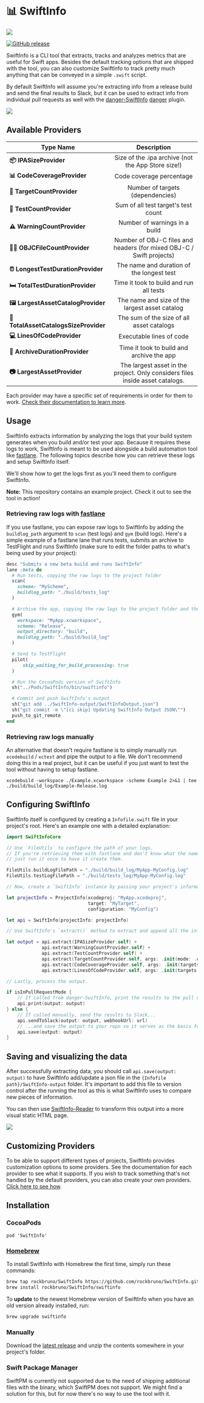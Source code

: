 # 📊 SwiftInfo

<img src="https://i.imgur.com/Y6z0xij.png">

[![GitHub release](https://img.shields.io/github/tag/rockbruno/SwiftInfo.svg)](https://github.com/rockbruno/SwiftInfo/releases)

SwiftInfo is a CLI tool that extracts, tracks and analyzes metrics that are useful for Swift apps. Besides the default tracking options that are shipped with the tool, you can also customize SwiftInfo to track pretty much anything that can be conveyed in a simple `.swift` script.

By default SwiftInfo will assume you're extracting info from a release build and send the final results to Slack, but it can be used to extract info from individual pull requests as well with the [danger-SwiftInfo](https://github.com/rockbruno/danger-SwiftInfo) [danger](https://github.com/danger/danger) plugin.

<img src="https://i.imgur.com/8kvEx5O.png">

## Available Providers

| **Type Name** | **Description** |
|---|:---:|
| **📦 IPASizeProvider**        | Size of the .ipa archive (not the App Store size!) |
| **📊 CodeCoverageProvider**        | Code coverage percentage |
| **👶 TargetCountProvider**        | Number of targets (dependencies) |
| **🎯 TestCountProvider**        | Sum of all test target's test count |
| **⚠️ WarningCountProvider**        | Number of warnings in a build |
| **🧙‍♂️ OBJCFileCountProvider**        | Number of OBJ-C files and headers (for mixed OBJ-C / Swift projects) |
| **⏰ LongestTestDurationProvider**        | The name and duration of the longest test |
| **🛏 TotalTestDurationProvider**        | Time it took to build and run all tests |
| **🖼 LargestAssetCatalogProvider**        | The name and size of the largest asset catalog |
| **🎨 TotalAssetCatalogsSizeProvider**        | The sum of the size of all asset catalogs |
| **💻 LinesOfCodeProvider**        | Executable lines of code |
| **🚚 ArchiveDurationProvider**        | Time it took to build and archive the app |
| **📷 LargestAssetProvider**        | The largest asset in the project. Only considers files inside asset catalogs. |

Each provider may have a specific set of requirements in order for them to work. [Check their documentation to learn more](https://rockbruno.github.io/SwiftInfo/Structs.html).

## Usage

SwiftInfo extracts information by analyzing the logs that your build system generates when you build and/or test your app. Because it requires these logs to work, SwiftInfo is meant to be used alongside a build automation tool like [fastlane](https://github.com/fastlane/fastlane). The following topics describe how you can retrieve these logs and setup SwiftInfo itself.

We'll show how to get the logs first as you'll need them to configure SwiftInfo.

**Note:** This repository contains an example project. Check it out to see the tool in action!

### Retrieving raw logs with [fastlane](https://github.com/fastlane/fastlane)

If you use fastlane, you can expose raw logs to SwiftInfo by adding the `buildlog_path` argument to `scan` (test logs) and `gym` (build logs). Here's a simple example of a fastlane lane that runs tests, submits an archive to TestFlight and runs SwiftInfo (make sure to edit the folder paths to what's being used by your project):

```ruby
desc "Submits a new beta build and runs SwiftInfo"
lane :beta do
  # Run tests, copying the raw logs to the project folder
  scan(
    scheme: "MyScheme",
    buildlog_path: "./build/tests_log"
  )

  # Archive the app, copying the raw logs to the project folder and the .ipa to the /build folder
  gym(
    workspace: "MyApp.xcworkspace",
    scheme: "Release",
    output_directory: "build",
    buildlog_path: "./build/build_log"
  )

  # Send to TestFlight
  pilot(
      skip_waiting_for_build_processing: true
  )

  # Run the CocoaPods version of SwiftInfo
  sh("../Pods/SwiftInfo/bin/swiftinfo")

  # Commit and push SwiftInfo's output
  sh("git add ../SwiftInfo-output/SwiftInfoOutput.json")
  sh("git commit -m \"[ci skip] Updating SwiftInfo Output JSON\"")
  push_to_git_remote
end
```

### Retrieving raw logs manually

An alternative that doesn't require fastlane is to simply manually run `xcodebuild` / `xctest` and pipe the output to a file. We don't recommend doing this in a real project, but it can be useful if you just want to test the tool without having to setup fastlane.

```
xcodebuild -workspace ./Example.xcworkspace -scheme Example 2>&1 | tee ./build/build_log/Example-Release.log
```

## Configuring SwiftInfo

SwiftInfo itself is configured by creating a `Infofile.swift` file in your project's root. Here's an example one with a detailed explanation:

```swift
import SwiftInfoCore

// Use `FileUtils` to configure the path of your logs. 
// If you're retrieving them with fastlane and don't know what the name of the log files are going to be, 
// just run it once to have it create them.

FileUtils.buildLogFilePath = "./build/build_log/MyApp-MyConfig.log"
FileUtils.testLogFilePath = "./build/tests_log/MyApp-MyConfig.log"

// Now, create a `SwiftInfo` instance by passing your project's information.

let projectInfo = ProjectInfo(xcodeproj: "MyApp.xcodeproj",
                              target: "MyTarget",
                              configuration: "MyConfig")

let api = SwiftInfo(projectInfo: projectInfo)

// Use SwiftInfo's `extract()` method to extract and append all the information you want into a single property.

let output = api.extract(IPASizeProvider.self) +
             api.extract(WarningCountProvider.self) +
             api.extract(TestCountProvider.self) +
             api.extract(TargetCountProvider.self, args: .init(mode: .complainOnRemovals)) +
             api.extract(CodeCoverageProvider.self, args: .init(targets: ["NetworkModule", "MyApp"])) +
             api.extract(LinesOfCodeProvider.self, args: .init(targets: ["NetworkModule", "MyApp"]))

// Lastly, process the output.

if isInPullRequestMode {
    // If called from danger-SwiftInfo, print the results to the pull request
    api.print(output: output)
} else {
    // If called manually, send the results to Slack...
    api.sendToSlack(output: output, webhookUrl: url)
    // ...and save the output to your repo so it serves as the basis for new comparisons.
    api.save(output: output)
}
```

## Saving and visualizing the data

After successfully extracting data, you should call `api.save(output: output)` to have SwiftInfo add/update a json file in the `{Infofile path}/SwiftInfo-output` folder. It's important to add this file to version control after the running the tool as this is what SwiftInfo uses to compare new pieces of information.

You can then use [SwiftInfo-Reader](https://github.com/rockbruno/SwiftInfo-Reader) to transform this output into a more visual static HTML page.

<img src="https://i.imgur.com/62jNGdh.png">

## Customizing Providers

To be able to support different types of projects, SwiftInfo provides customization options to some providers. See the documentation for each provider to see what it supports.
If you wish to track something that's not handled by the default providers, you can also create your own providers. [Click here to see how](CREATING_CUSTOM_PROVIDERS.md).

## Installation

### CocoaPods

`pod 'SwiftInfo'`

### [Homebrew](https://brew.sh/)

To install SwiftInfo with Homebrew the first time, simply run these commands:

```bash
brew tap rockbruno/SwiftInfo https://github.com/rockbruno/SwiftInfo.git
brew install rockbruno/SwiftInfo/swiftinfo
```

To **update** to the newest Homebrew version of SwiftInfo when you have an old version already installed, run:

```bash
brew upgrade swiftinfo
```

### Manually

Download the [latest release](https://github.com/rockbruno/SwiftInfo/releases) and unzip the contents somewhere in your project's folder.

### Swift Package Manager

SwiftPM is currently not supported due to the need of shipping additional files with the binary, which SwiftPM does not support. We might find a solution for this, but for now there's no way to use the tool with it.
